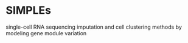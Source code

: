 # SIMPLEs
single-cell RNA sequencing imputation and cell clustering methods by modeling gene module variation
